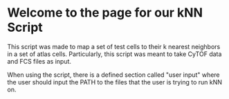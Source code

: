 # Welcome to the page for our kNN Script

This script was made to map a set of test cells to their k nearest neighbors in a set of atlas cells. Particularly, this script was meant to take CyTOF data and FCS files as input.


When using the script, there is a defined section called "user input" where the user should input the PATH to the files that the user is trying to run kNN on.
